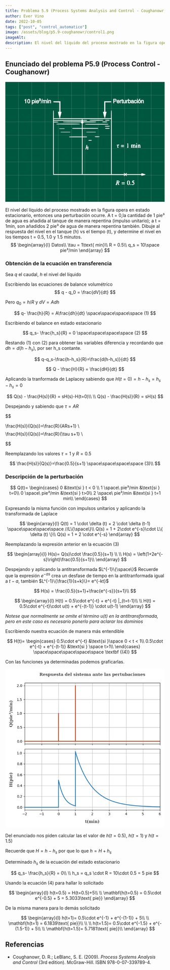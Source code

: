 ```yaml
---
title: Problema 5.9 (Process Systems Analysis and Control - Coughanowr, LeBlanc)
author: Ever Vino
date: 2022-10-05
tags: ["post", "control_automatico"]
image: /assets/blog/p5.9-coughanowr/control1.png
imageAlt: 
description: El nivel del líquido del proceso mostrado en la figura opera en estado estacionario, entonces una perturbación ocurre. A t = 0,la cantidad de 1 pie³ de agua es añadida al tanque de manera repentina (impulso unitario); a t = 1min, son añadidos 2 pie³ de agua de manera repentina también. Dibuje al respuesta del nivel en el tanque (h) vs el tiempo (t), y determine el nivel en los tiempos t = 0.5, 1.0 y 1.5 minutos.
---
```


## Enunciado del problema P5.9 (Process Control - Coughanowr)

![p5.8](../..//assets/blog/p5.9-coughanowr/control1.png)

El nivel del líquido del proceso mostrado en la figura opera en estado estacionario, entonces una perturbación ocurre. A t = 0,la cantidad de 1 pie³ de agua es añadida al tanque de manera repentina (impulso unitario); a t = 1min, son añadidos 2 pie³ de agua de manera repentina también. Dibuje al respuesta del nivel en el tanque (h) vs el tiempo (t), y determine el nivel en los tiempos t = 0.5, 1.0 y 1.5 minutos.
$$
\begin{array}{l}
Datos\\
\tau = 1\text{ min}\\
R = 0.5\\
q_s = 10\space pie³/min
\end{array}
$$

### Obtención de la ecuación en transferencia

Sea $q$ el caudal, $h$ el nivel del líquido

Escribiendo las ecuaciones de balance volumétrico
$$
q - q_0 = \frac{dV}{dt}
$$

Pero $q_0 = h/R$ y  $dV = Adh$

$$
q- \frac{h}{R} = A\frac{dh}{dt} \space\space\space\space (1)
$$

Escribiendo el balance en estado estacionario

$$
q_s- \frac{h_s}{R} = 0 \space\space\space\space (2)
$$

Restando (1) con (2) para obtener las variables diferencia y recordando que $dh=d(h-h_s)$, por ser h_s contante.

$$
q-q_s-\frac{h-h_s}{R}=\frac{d(h-h_s)}{dt}
$$

$$
Q - \frac{H}{R} = \frac{dH}{dt}
$$

Aplicando la tranformada de Laplacey sabiendo que $H(t=0)= h-h_s=h_s-h_s=0$

$$
Q(s) - \frac{H(s)}{R} = sH(s)-H(t=0)\\
\\
Q(s) - \frac{H(s)}{R} = sH(s)
$$

Despejando y sabiendo que $\tau=AR$

$$

\frac{H(s)}{Q(s)}=\frac{R}{ARs+1} \\
$$
$$
\frac{H(s)}{Q(s)}=\frac{R}{\tau s+1} \\

$$

Reemplazando los valores $\tau = 1$ y $R=0.5$

$$
\frac{H(s)}{Q(s)}=\frac{0.5}{s+1} \space\space\space\space (3)\\
$$

### Descripción de la perturbación

$$
Q(t)=
\begin{cases}
   0 &\text{si } t < 0 \\
   1 \space\ pie³/min &\text{si } t=0\\
   0 \space\ pie³/min &\text{si } t>0\\
   2 \space\ pie³/min &\text{si } t=1 min\\
\end{cases}
$$

Expresando la misma función con impulsos unitarios y aplicando la transformada de Laplace

$$
\begin{array}{l}
Q(t) = 1 \cdot \delta (t) + 2 \cdot \delta (t-1) \space\space\space\space //L\{\space\}\\
Q(s) = 1 + 2\cdot e^{-s}\cdot L\{ \delta (t) \}\\
Q(s) = 1 + 2 \cdot e^{-s}
\end{array}
$$

Reemplazando la expresión anterior en la ecuación (3)

$$
\begin{array}{l}
H(s)= Q(s)\cdot \frac{0.5}{s+1} \\
\\
H(s) = \left(1+2e^{-s}\right)\frac{0.5}{s+1}\\
\end{array}
$$

Despejando y aplicando la antitransformada $L^{-1}\{\space\}$
Recuerde que la expresión $e^{-as}$ crea un desfase de tiempo en la antitranformada igual a $t-a$, también $L^{-1}\{\frac{1}{s+k}\}= e^{-kt}$

$$
H(s) = \frac{0.5}{s+1}+\frac{e^{-s}}{s+1}\\
$$

$$
\begin{array}{l}
H(t) = 0.5\cdot e^{-t} + e^{-t} |_{t=t-1}\\
\\
H(t) = 0.5\cdot e^{-t}\cdot u(t) + e^{-(t-1)} \cdot u(t-1)
\end{array}
$$

_Notese que normalmente se omite el término $u(t)$ en la antitransformada, pero en este caso es necesario ponerlo para aclarar los dominios_

Escribiendo nuestra ecuación de manera más entendible

$$
H(t)=
\begin{cases}
   0.5\cdot e^{-t} &\text{si }\space 0 < t < 1\\
   0.5\cdot e^{-t} + e^{-(t-1)} &\text{si } \space t>1\\
\end{cases} \space\space\space\space\space \textbf {(4)}
$$

Con las funciones ya determinadas podemos graficarlas.


![p5.9 respuesta del sistema](../..//assets/blog/p5.9-coughanowr/p5.9r.png)

Del enunciado nos piden calcular las el valor de $h(t=0.5)$, $h(t=1)$ y $h(t=1.5)$

Recuerde que $H = h-h_s$ por que lo que $h=H+h_s$

Determinado $h_s$ de la ecuación del estado estacionario

$$
q_s- \frac{h_s}{R} = 0\\
\\
h_s = q_s \cdot R = 10\cdot 0.5 = 5 pie
$$

Usando la ecuación (4) para hallar lo solicitado

$$
\begin{array}{l}
h(t=0.5) = H(t=0.5)+5\\
\\
\mathbf{h(t=0.5) = 0.5\cdot e^{-0.5} + 5 = 5.3033\text{ pie}}
\end{array}
$$

De la misma manera para lo demás solicitado

$$
\begin{array}{l}
h(t=1)= 0.5\cdot e^{-1} + e^{-(1-1)} + 5\\
\\
\mathbf{h(t=1) = 6.1839\text{ pie}}\\
\\
\\
h(t=1.5)= 0.5\cdot e^{-1.5} + e^{-(1.5-1)} + 5\\
\\
\mathbf{h(t=1.5)= 5.7181\text{ pie}}\\
\end{array}
$$

## Referencias

* Coughanowr, D. R.; LeBlanc, S. E. (2009). _Process Systems Analysis and Control_ (3rd edition). McGraw-Hill. ISBN 978-0-07-339789-4.